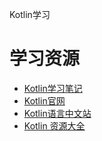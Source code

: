 Kotlin学习

# 学习资源

* [Kotlin学习笔记](http://mp.weixin.qq.com/s/AhY56AzKRW1MqvUDpAjstw)
* [Kotlin官网](http://kotlinlang.org/docs/reference/)
* [Kotlin语言中文站](https://www.kotlincn.net/)
* [Kotlin 资源大全](https://juejin.im/post/591dd9f544d904006c9fbb96)